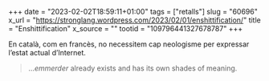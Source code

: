+++
date = "2023-02-02T18:59:11+01:00"
tags = ["retalls"]
slug = "60696"
x_url = "https://stronglang.wordpress.com/2023/02/01/enshittification/"
title = "Enshittification"
x_source = ""
tootid = "109796441327678787"
+++

En català, com en francès, no necessitem cap neologisme per expressar l’estat actual d’Internet.

> …*emmerder* already exists and has its own shades of meaning.

